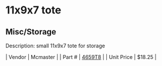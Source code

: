 # 11x9x7 tote
## Misc/Storage
Description: 	small 11x9x7 tote for storage 

| Vendor | Mcmaster | 
| Part # | [4659T8](http://www.mcmaster.com/) | 
| Unit Price | $18.25 | 
